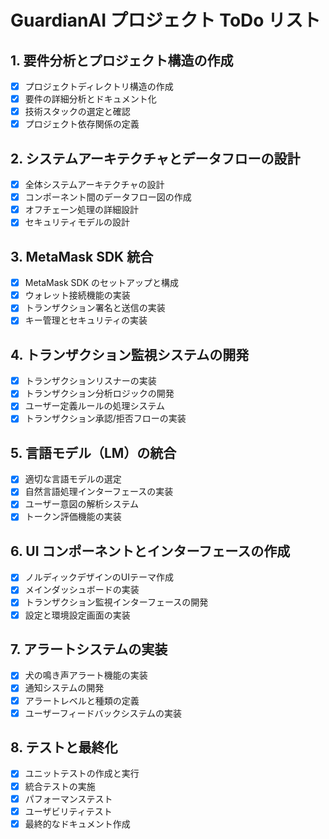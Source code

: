 # GuardianAI プロジェクト ToDo リスト

## 1. 要件分析とプロジェクト構造の作成
- [x] プロジェクトディレクトリ構造の作成
- [x] 要件の詳細分析とドキュメント化
- [x] 技術スタックの選定と確認
- [x] プロジェクト依存関係の定義

## 2. システムアーキテクチャとデータフローの設計
- [x] 全体システムアーキテクチャの設計
- [x] コンポーネント間のデータフロー図の作成
- [x] オフチェーン処理の詳細設計
- [x] セキュリティモデルの設計

## 3. MetaMask SDK 統合
- [x] MetaMask SDK のセットアップと構成
- [x] ウォレット接続機能の実装
- [x] トランザクション署名と送信の実装
- [x] キー管理とセキュリティの実装

## 4. トランザクション監視システムの開発
- [x] トランザクションリスナーの実装
- [x] トランザクション分析ロジックの開発
- [x] ユーザー定義ルールの処理システム
- [x] トランザクション承認/拒否フローの実装

## 5. 言語モデル（LM）の統合
- [x] 適切な言語モデルの選定
- [x] 自然言語処理インターフェースの実装
- [x] ユーザー意図の解析システム
- [x] トークン評価機能の実装

## 6. UI コンポーネントとインターフェースの作成
- [x] ノルディックデザインのUIテーマ作成
- [x] メインダッシュボードの実装
- [x] トランザクション監視インターフェースの開発
- [x] 設定と環境設定画面の実装

## 7. アラートシステムの実装
- [x] 犬の鳴き声アラート機能の実装
- [x] 通知システムの開発
- [x] アラートレベルと種類の定義
- [x] ユーザーフィードバックシステムの実装

## 8. テストと最終化
- [x] ユニットテストの作成と実行
- [x] 統合テストの実施
- [x] パフォーマンステスト
- [x] ユーザビリティテスト
- [x] 最終的なドキュメント作成
